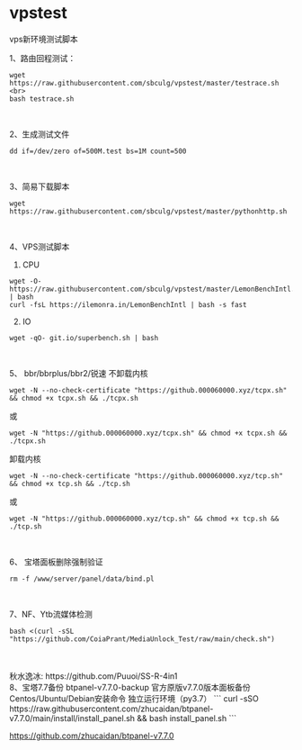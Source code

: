 # vpstest
vps新环境测试脚本
<br>



1、路由回程测试：<br>
```
wget https://raw.githubusercontent.com/sbculg/vpstest/master/testrace.sh <br>
bash testrace.sh
```

<br>

2、生成测试文件<br>
```
dd if=/dev/zero of=500M.test bs=1M count=500
```

<br>

3、简易下载脚本<br>
```
wget https://raw.githubusercontent.com/sbculg/vpstest/master/pythonhttp.sh
```

<br>

4、VPS测试脚本<br>
  1) CPU<br>
```
wget -O- https://raw.githubusercontent.com/sbculg/vpstest/master/LemonBenchIntl.sh | bash
curl -fsL https://ilemonra.in/LemonBenchIntl | bash -s fast

```


  2) IO<br>
```
wget -qO- git.io/superbench.sh | bash
```

<br>

5、 bbr/bbrplus/bbr2/锐速
不卸载内核
```
wget -N --no-check-certificate "https://github.000060000.xyz/tcpx.sh" && chmod +x tcpx.sh && ./tcpx.sh
```
或
```
wget -N "https://github.000060000.xyz/tcpx.sh" && chmod +x tcpx.sh && ./tcpx.sh
```
卸载内核
```
wget -N --no-check-certificate "https://github.000060000.xyz/tcp.sh" && chmod +x tcp.sh && ./tcp.sh
```
或
```
wget -N "https://github.000060000.xyz/tcp.sh" && chmod +x tcp.sh && ./tcp.sh
```
<br>

6、 宝塔面板删除强制验证
```
rm -f /www/server/panel/data/bind.pl
```
<br>

7、NF、Ytb流媒体检测
```
bash <(curl -sSL "https://github.com/CoiaPrant/MediaUnlock_Test/raw/main/check.sh")
```
<br>
<br>
秋水逸冰: https://github.com/Puuoi/SS-R-4in1

<br>
8、宝塔7.7备份
btpanel-v7.7.0-backup 官方原版v7.7.0版本面板备份
Centos/Ubuntu/Debian安装命令 独立运行环境（py3.7）
```
curl -sSO https://raw.githubusercontent.com/zhucaidan/btpanel-v7.7.0/main/install/install_panel.sh && bash install_panel.sh
```

https://github.com/zhucaidan/btpanel-v7.7.0
